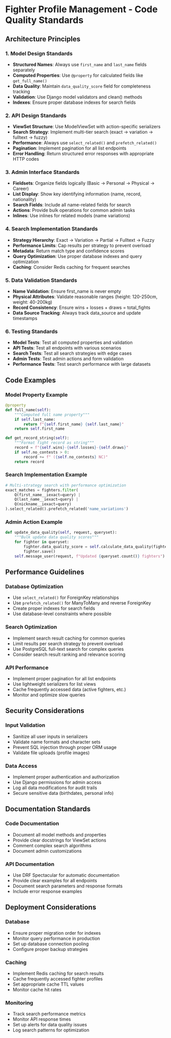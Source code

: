 # Fighter Profile Management - Code Quality Standards

## Architecture Principles

### 1. Model Design Standards
- **Structured Names**: Always use `first_name` and `last_name` fields separately
- **Computed Properties**: Use `@property` for calculated fields like `get_full_name()`
- **Data Quality**: Maintain `data_quality_score` field for completeness tracking
- **Validation**: Use Django model validators and clean() methods
- **Indexes**: Ensure proper database indexes for search fields

### 2. API Design Standards
- **ViewSet Structure**: Use ModelViewSet with action-specific serializers
- **Search Strategy**: Implement multi-tier search (exact → variation → fulltext → fuzzy)
- **Performance**: Always use `select_related()` and `prefetch_related()`
- **Pagination**: Implement pagination for all list endpoints
- **Error Handling**: Return structured error responses with appropriate HTTP codes

### 3. Admin Interface Standards
- **Fieldsets**: Organize fields logically (Basic → Personal → Physical → Career)
- **List Display**: Show key identifying information (name, record, nationality)
- **Search Fields**: Include all name-related fields for search
- **Actions**: Provide bulk operations for common admin tasks
- **Inlines**: Use inlines for related models (name variations)

### 4. Search Implementation Standards
- **Strategy Hierarchy**: Exact → Variation → Partial → Fulltext → Fuzzy
- **Performance Limits**: Cap results per strategy to prevent overload
- **Metadata**: Return match type and confidence scores
- **Query Optimization**: Use proper database indexes and query optimization
- **Caching**: Consider Redis caching for frequent searches

### 5. Data Validation Standards
- **Name Validation**: Ensure first_name is never empty
- **Physical Attributes**: Validate reasonable ranges (height: 120-250cm, weight: 40-200kg)
- **Record Consistency**: Ensure wins + losses + draws = total_fights
- **Data Source Tracking**: Always track data_source and update timestamps

### 6. Testing Standards
- **Model Tests**: Test all computed properties and validation
- **API Tests**: Test all endpoints with various scenarios
- **Search Tests**: Test all search strategies with edge cases
- **Admin Tests**: Test admin actions and form validation
- **Performance Tests**: Test search performance with large datasets

## Code Examples

### Model Property Example
```python
@property
def full_name(self):
    """Computed full name property"""
    if self.last_name:
        return f"{self.first_name} {self.last_name}"
    return self.first_name

def get_record_string(self):
    """Format fight record as string"""
    record = f"{self.wins}-{self.losses}-{self.draws}"
    if self.no_contests > 0:
        record += f" ({self.no_contests} NC)"
    return record
```

### Search Implementation Example
```python
# Multi-strategy search with performance optimization
exact_matches = fighters.filter(
    Q(first_name__iexact=query) |
    Q(last_name__iexact=query) |
    Q(nickname__iexact=query)
).select_related().prefetch_related('name_variations')
```

### Admin Action Example
```python
def update_data_quality(self, request, queryset):
    """Bulk update data quality scores"""
    for fighter in queryset:
        fighter.data_quality_score = self.calculate_data_quality(fighter)
        fighter.save()
    self.message_user(request, f"Updated {queryset.count()} fighters")
```

## Performance Guidelines

### Database Optimization
- Use `select_related()` for ForeignKey relationships
- Use `prefetch_related()` for ManyToMany and reverse ForeignKey
- Create proper indexes for search fields
- Use database-level constraints where possible

### Search Optimization
- Implement search result caching for common queries
- Limit results per search strategy to prevent overload
- Use PostgreSQL full-text search for complex queries
- Consider search result ranking and relevance scoring

### API Performance
- Implement proper pagination for all list endpoints
- Use lightweight serializers for list views
- Cache frequently accessed data (active fighters, etc.)
- Monitor and optimize slow queries

## Security Considerations

### Input Validation
- Sanitize all user inputs in serializers
- Validate name formats and character sets
- Prevent SQL injection through proper ORM usage
- Validate file uploads (profile images)

### Data Access
- Implement proper authentication and authorization
- Use Django permissions for admin access
- Log all data modifications for audit trails
- Secure sensitive data (birthdates, personal info)

## Documentation Standards

### Code Documentation
- Document all model methods and properties
- Provide clear docstrings for ViewSet actions
- Comment complex search algorithms
- Document admin customizations

### API Documentation
- Use DRF Spectacular for automatic documentation
- Provide clear examples for all endpoints
- Document search parameters and response formats
- Include error response examples

## Deployment Considerations

### Database
- Ensure proper migration order for indexes
- Monitor query performance in production
- Set up database connection pooling
- Configure proper backup strategies

### Caching
- Implement Redis caching for search results
- Cache frequently accessed fighter profiles
- Set appropriate cache TTL values
- Monitor cache hit rates

### Monitoring
- Track search performance metrics
- Monitor API response times
- Set up alerts for data quality issues
- Log search patterns for optimization